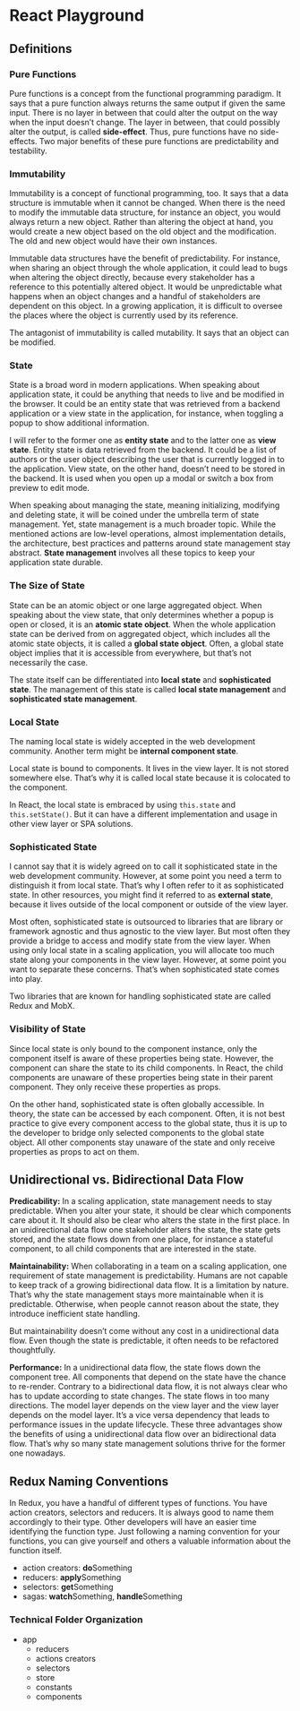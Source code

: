 # React Playground


## Definitions

### Pure Functions

Pure functions is a concept from the functional programming paradigm. It says that a pure function
always returns the same output if given the same input. There is no layer in between that could alter
the output on the way when the input doesn’t change. The layer in between, that could possibly alter
the output, is called **side-effect**. Thus, pure functions have no side-effects. Two major benefits of
these pure functions are predictability and testability.

### Immutability

Immutability is a concept of functional programming, too. It says that a data structure is immutable
when it cannot be changed. When there is the need to modify the immutable data structure, for
instance an object, you would always return a new object. Rather than altering the object at hand,
you would create a new object based on the old object and the modification. The old and new object
would have their own instances.

Immutable data structures have the benefit of predictability. For instance, when sharing an object
through the whole application, it could lead to bugs when altering the object directly, because every
stakeholder has a reference to this potentially altered object. It would be unpredictable what happens
when an object changes and a handful of stakeholders are dependent on this object. In a growing
application, it is difficult to oversee the places where the object is currently used by its reference.

The antagonist of immutability is called mutability. It says that an object can be modified.

### State

State is a broad word in modern applications. When speaking about application state, it could be
anything that needs to live and be modified in the browser. It could be an entity state that was
retrieved from a backend application or a view state in the application, for instance, when toggling
a popup to show additional information.

I will refer to the former one as **entity state** and to the latter one as **view state**. Entity state is data
retrieved from the backend. It could be a list of authors or the user object describing the user that
is currently logged in to the application. View state, on the other hand, doesn’t need to be stored in
the backend. It is used when you open up a modal or switch a box from preview to edit mode.

When speaking about managing the state, meaning initializing, modifying and deleting state, it will
be coined under the umbrella term of state management. Yet, state management is a much broader topic. While the mentioned actions are low-level operations, almost implementation details, the
architecture, best practices and patterns around state management stay abstract. **State management**
involves all these topics to keep your application state durable.

### The Size of State

State can be an atomic object or one large aggregated object. When speaking about the view state,
that only determines whether a popup is open or closed, it is an **atomic state object**. When the
whole application state can be derived from on aggregated object, which includes all the atomic
state objects, it is called a **global state object**. Often, a global state object implies that it is accessible from everywhere, but that’s not necessarily the case.

The state itself can be differentiated into **local state** and **sophisticated state**. The management of
this state is called **local state management** and **sophisticated state management**.

### Local State
The naming local state is widely accepted in the web development community. Another term might
be **internal component state**.

Local state is bound to components. It lives in the view layer. It is not stored somewhere else. That’s
why it is called local state because it is colocated to the component.

In React, the local state is embraced by using `this.state` and `this.setState()`. But it can have
a different implementation and usage in other view layer or SPA solutions.

### Sophisticated State

I cannot say that it is widely agreed on to call it sophisticated state in the web development
community. However, at some point you need a term to distinguish it from local state. That’s why
I often refer to it as sophisticated state. In other resources, you might find it referred to as **external
state**, because it lives outside of the local component or outside of the view layer.

Most often, sophisticated state is outsourced to libraries that are library or framework agnostic and
thus agnostic to the view layer. But most often they provide a bridge to access and modify state
from the view layer. When using only local state in a scaling application, you will allocate too much
state along your components in the view layer. However, at some point you want to separate these
concerns. That’s when sophisticated state comes into play.

Two libraries that are known for handling sophisticated state are called Redux and MobX.

### Visibility of State
Since local state is only bound to the component instance, only the component itself is aware of
these properties being state. However, the component can share the state to its child components. In
React, the child components are unaware of these properties being state in their parent component.
They only receive these properties as props.

On the other hand, sophisticated state is often globally accessible. In theory, the state can be accessed
by each component. Often, it is not best practice to give every component access to the global state,
thus it is up to the developer to bridge only selected components to the global state object. All other
components stay unaware of the state and only receive properties as props to act on them.

## Unidirectional vs. Bidirectional Data Flow

**Predicability:** In a scaling application, state management needs to stay predictable. When you alter
your state, it should be clear which components care about it. It should also be clear who alters
the state in the first place. In an unidirectional data flow one stakeholder alters the state, the state
gets stored, and the state flows down from one place, for instance a stateful component, to all child
components that are interested in the state.

**Maintainability:** When collaborating in a team on a scaling application, one requirement of state
management is predictability. Humans are not capable to keep track of a growing bidirectional data
flow. It is a limitation by nature. That’s why the state management stays more maintainable when
it is predictable. Otherwise, when people cannot reason about the state, they introduce inefficient
state handling.

But maintainability doesn’t come without any cost in a unidirectional data flow. Even though the
state is predictable, it often needs to be refactored thoughtfully.

**Performance:** In a unidirectional data flow, the state flows down the component tree. All components
that depend on the state have the chance to re-render. Contrary to a bidirectional data flow,
it is not always clear who has to update according to state changes. The state flows in too many
directions. The model layer depends on the view layer and the view layer depends on the model
layer. It’s a vice versa dependency that leads to performance issues in the update lifecycle.
These three advantages show the benefits of using a unidirectional data flow over an bidirectional
data flow. That’s why so many state management solutions thrive for the former one nowadays.

## Redux Naming Conventions

In Redux, you have a handful of different types of functions. You have action creators, selectors and
reducers. It is always good to name them accordingly to their type. Other developers will have an
easier time identifying the function type. Just following a naming convention for your functions,
you can give yourself and others a valuable information about the function itself.

- action creators: **do**Something
- reducers: **apply**Something
- selectors: **get**Something
- sagas: **watch**Something, **handle**Something

### Technical Folder Organization

- app
  - reducers
  - actions creators
  - selectors
  - store
  - constants
  - components